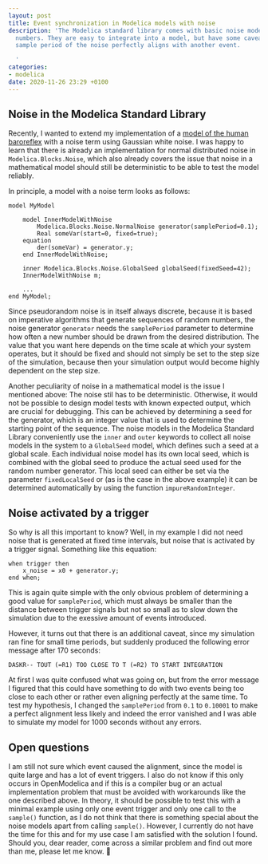 ```yaml
---
layout: post
title: Event synchronization in Modelica models with noise
description: 'The Modelica standard library comes with basic noise models using pseudorandom
  numbers. They are easy to integrate into a model, but have some caveats when the
  sample period of the noise perfectly aligns with another event.

  '
categories:
- modelica
date: 2020-11-26 23:29 +0100
---
```

## Noise in the Modelica Standard Library

Recently, I wanted to extend my implementation of a [model of the human baroreflex](https://github.com/CSchoel/shm) with a noise term using Gaussian white noise.
I was happy to learn that there is already an implementation for normal distributed noise in `Modelica.Blocks.Noise`, which also already covers the issue that noise in a mathematical model should still be deterministic to be able to test the model reliably.

In principle, a model with a noise term looks as follows:

```modelica
model MyModel

    model InnerModelWithNoise
        Modelica.Blocks.Noise.NormalNoise generator(samplePeriod=0.1);
        Real someVar(start=0, fixed=true);
    equation
        der(someVar) = generator.y;
    end InnerModelWithNoise;

    inner Modelica.Blocks.Noise.GlobalSeed globalSeed(fixedSeed=42);
    InnerModelWithNoise m;

    ...
end MyModel;
```

Since pseudorandom noise is in itself always discrete, because it is based on imperative algorithms that generate sequences of random numbers, the noise generator `generator` needs the `samplePeriod` parameter to determine how often a new number should be drawn from the desired distribution.
The value that you want here depends on the time scale at which your system operates, but it should be fixed and should not simply be set to the step size of the simulation, because then your simulation output would become highly dependent on the step size.

Another peculiarity of noise in a mathematical model is the issue I mentioned above: The noise stil has to be deterministic.
Otherwise, it would not be possible to design model tests with known expected output, which are crucial for debugging.
This can be achieved by determining a seed for the generator, which is an integer value that is used to determine the starting point of the sequence.
The noise models in the Modelica Standard Library conveniently use the `inner` and `outer` keywords to collect all noise models in the system to a `GlobalSeed` model, which defines such a seed at a global scale.
Each individual noise model has its own local seed, which is combined with the global seed to produce the actual seed used for the random number generator.
This local seed can either be set via the parameter `fixedLocalSeed` or (as is the case in the above example) it can be determined automatically by using the function `impureRandomInteger`.

## Noise activated by a trigger

So why is all this important to know?
Well, in my example I did not need noise that is generated at fixed time intervals, but noise that is activated by a trigger signal.
Something like this equation:

```
when trigger then
    x_noise = x0 + generator.y;
end when;
```

This is again quite simple with the only obvious problem of determining a good value for `samplePeriod`, which must always be smaller than the distance between trigger signals but not so small as to slow down the simulation due to the exessive amount of events introduced.

However, it turns out that there is an additional caveat, since my simulation ran fine for small time periods, but suddenly produced the following error message after 170 seconds:

```verbatim
DASKR-- TOUT (=R1) TOO CLOSE TO T (=R2) TO START INTEGRATION
```

At first I was quite confused what was going on, but from the error message I figured that this could have something to do with two events being too close to each other or rather even aligning perfectly at the same time.
To test my hypothesis, I changed the `samplePeriod` from `0.1` to `0.10001` to make a perfect alignment less likely and indeed the error vanished and I was able to simulate my model for 1000 seconds without any errors.

## Open questions

I am still not sure which event caused the alignment, since the model is quite large and has a lot of event triggers.
I also do not know if this only occurs in OpenModelica and if this is a compiler bug or an actual implementation problem that must be avoided with workarounds like the one described above.
In theory, it should be possible to test this with a minimal example using only one event trigger and only one call to the `sample()` function, as I do not think that there is something special about the noise models apart from calling `sample()`.
However, I currently do not have the time for this and for my use case I am satisfied with the solution I found.
Should you, dear reader, come across a similar problem and find out more than me, please let me know. :slightly_smiling_face:
